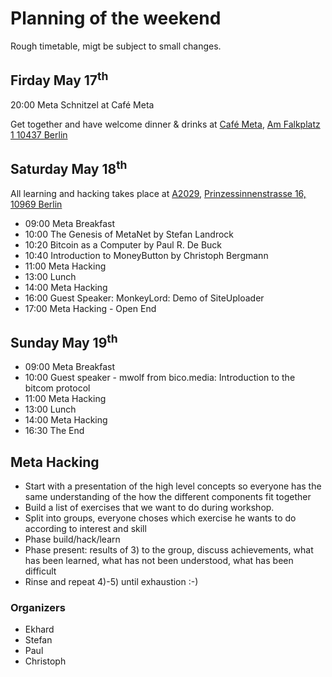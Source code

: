 # Planning of the weekend
Rough timetable, migt be subject to small changes.

## Firday May 17<sup>th</sup>
20:00 Meta Schnitzel at Café Meta

Get together and have welcome dinner & drinks at [Café Meta](http://www.restaurant-meta.de/), [Am Falkplatz 1
10437 Berlin](https://goo.gl/maps/xiijqAkL2nN2m5wc6)

## Saturday May 18<sup>th</sup> 
All learning and hacking takes place at [A2029](http://a2029.org/space), [Prinzessinnenstrasse 16, 10969 Berlin](https://goo.gl/maps/Sj1KUaguBZTHf6WS6)

 - 09:00 Meta Breakfast
 - 10:00 The Genesis of MetaNet by Stefan Landrock
 - 10:20 Bitcoin as a Computer by Paul R. De Buck
 - 10:40 Introduction to MoneyButton by Christoph Bergmann
 - 11:00 Meta Hacking
 - 13:00 Lunch
 - 14:00 Meta Hacking
 - 16:00 Guest Speaker: MonkeyLord: Demo of SiteUploader
 - 17:00 Meta Hacking - Open End

 ## Sunday May 19<sup>th</sup> 
 - 09:00 Meta Breakfast 
 - 10:00 Guest speaker - mwolf from bico.media: Introduction to the bitcom protocol 
 - 11:00 Meta Hacking  
 - 13:00 Lunch 
 - 14:00 Meta Hacking  
 - 16:30 The End 

 ## Meta Hacking
 - Start with a presentation of the high level concepts so everyone has the same understanding of the how the different components fit together
 - Build a list of exercises that we want to do during workshop.
 - Split into groups, everyone choses which exercise he wants to do according to interest and skill
 - Phase build/hack/learn
 - Phase present: results of 3) to the group, discuss achievements, what has been learned, what has not been understood, what has been difficult
 - Rinse and repeat 4)-5) until exhaustion :-)

 ### Organizers
 - Ekhard<br>
 - Stefan<br>
 - Paul<br>
 - Christoph<br>
